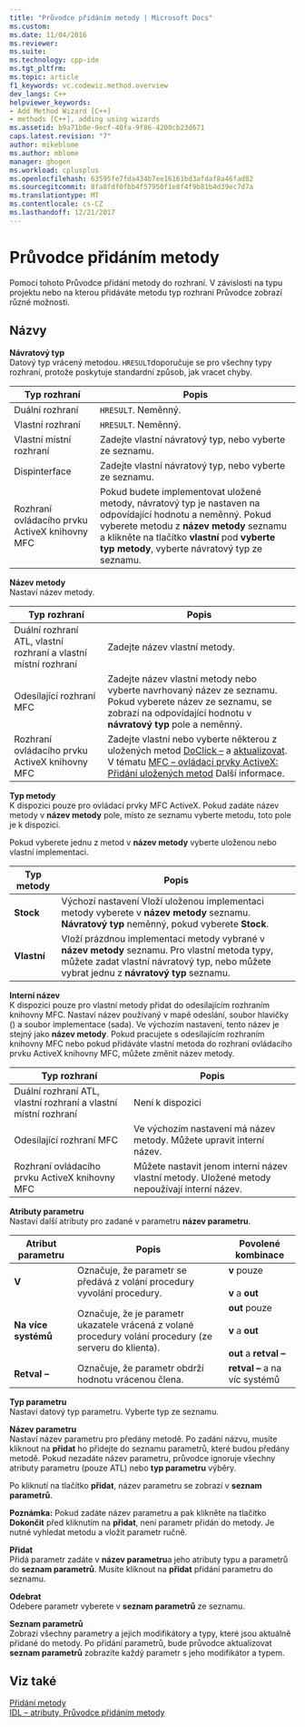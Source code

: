 ```yaml
---
title: "Průvodce přidáním metody | Microsoft Docs"
ms.custom: 
ms.date: 11/04/2016
ms.reviewer: 
ms.suite: 
ms.technology: cpp-ide
ms.tgt_pltfrm: 
ms.topic: article
f1_keywords: vc.codewiz.method.overview
dev_langs: C++
helpviewer_keywords:
- Add Method Wizard [C++]
- methods [C++], adding using wizards
ms.assetid: b9a71b0e-9ecf-40fa-9f86-4200cb23d671
caps.latest.revision: "7"
author: mikeblome
ms.author: mblome
manager: ghogen
ms.workload: cplusplus
ms.openlocfilehash: 63595fe7fda434b7ee16161bd3afdaf8a46fad82
ms.sourcegitcommit: 8fa8fdf0fbb4f57950f1e8f4f9b81b4d39ec7d7a
ms.translationtype: MT
ms.contentlocale: cs-CZ
ms.lasthandoff: 12/21/2017
---
```

# <a name="add-method-wizard"></a>Průvodce přidáním metody
Pomocí tohoto Průvodce přidání metody do rozhraní. V závislosti na typu projektu nebo na kterou přidáváte metodu typ rozhraní Průvodce zobrazí různé možnosti.  
  
## <a name="names"></a>Názvy  
 **Návratový typ**  
 Datový typ vrácený metodou. `HRESULT`doporučuje se pro všechny typy rozhraní, protože poskytuje standardní způsob, jak vracet chyby.  
  
|Typ rozhraní|Popis|  
|--------------------|-----------------|  
|Duální rozhraní|`HRESULT`. Neměnný.|  
|Vlastní rozhraní|`HRESULT`. Neměnný.|  
|Vlastní místní rozhraní|Zadejte vlastní návratový typ, nebo vyberte ze seznamu.|  
|Dispinterface|Zadejte vlastní návratový typ, nebo vyberte ze seznamu.|  
|Rozhraní ovládacího prvku ActiveX knihovny MFC|Pokud budete implementovat uložené metody, návratový typ je nastaven na odpovídající hodnotu a neměnný. Pokud vyberete metodu z **název metody** seznamu a klikněte na tlačítko **vlastní** pod **vyberte typ metody**, vyberte návratový typ ze seznamu.|  
  
 **Název metody**  
 Nastaví název metody.  
  
|Typ rozhraní|Popis|  
|--------------------|-----------------|  
|Duální rozhraní ATL, vlastní rozhraní a vlastní místní rozhraní|Zadejte název vlastní metody.|  
|Odesílající rozhraní MFC|Zadejte název vlastní metody nebo vyberte navrhovaný název ze seznamu. Pokud vyberete název ze seznamu, se zobrazí na odpovídající hodnotu v **návratový typ** pole a neměnný.|  
|Rozhraní ovládacího prvku ActiveX knihovny MFC|Zadejte vlastní nebo vyberte některou z uložených metod [DoClick –](../mfc/reference/colecontrol-class.md#doclick) a [aktualizovat](../mfc/reference/colecontrol-class.md#refresh). V tématu [MFC – ovládací prvky ActiveX: Přidání uložených metod](../mfc/mfc-activex-controls-adding-stock-methods.md) Další informace.|  
  
 **Typ metody**  
 K dispozici pouze pro ovládací prvky MFC ActiveX. Pokud zadáte název metody v **název metody** pole, místo ze seznamu vyberte metodu, toto pole je k dispozici.  
  
 Pokud vyberete jednu z metod v **název metody** vyberte uloženou nebo vlastní implementaci.  
  
|Typ metody|Popis|  
|-----------------|-----------------|  
|**Stock**|Výchozí nastavení Vloží uloženou implementaci metody vyberete v **název metody** seznamu. **Návratový typ** neměnný, pokud vyberete **Stock**.|  
|**Vlastní**|Vloží prázdnou implementaci metody vybrané v **název metody** seznamu. Pro vlastní metoda typy, můžete zadat vlastní návratový typ, nebo můžete vybrat jednu z **návratový typ** seznamu.|  
  
 **Interní název**  
 K dispozici pouze pro vlastní metody přidat do odesílajícím rozhraním knihovny MFC. Nastaví název používaný v mapě odeslání, soubor hlavičky () a soubor implementace (sada). Ve výchozím nastavení, tento název je stejný jako **název metody**. Pokud pracujete s odesílajícím rozhraním knihovny MFC nebo pokud přidáváte vlastní metoda do rozhraní ovládacího prvku ActiveX knihovny MFC, můžete změnit název metody.  
  
|Typ rozhraní|Popis|  
|--------------------|-----------------|  
|Duální rozhraní ATL, vlastní rozhraní a vlastní místní rozhraní|Není k dispozici|  
|Odesílající rozhraní MFC|Ve výchozím nastavení má název metody. Můžete upravit interní název.|  
|Rozhraní ovládacího prvku ActiveX knihovny MFC|Můžete nastavit jenom interní název vlastní metody. Uložené metody nepoužívají interní název.|  
  
 **Atributy parametru**  
 Nastaví další atributy pro zadané v parametru **název parametru**.  
  
|Atribut parametru|Popis|Povolené kombinace|  
|-------------------------|-----------------|--------------------------|  
|**V**|Označuje, že parametr se předává z volání procedury vyvolání procedury.|**v** pouze<br /><br /> **v** a **out**|  
|**Na více systémů**|Označuje, že je parametr ukazatele vrácená z volané procedury volání procedury (ze serveru do klienta).|**out** pouze<br /><br /> **v** a **out**<br /><br /> **out** a **retval –**|  
|**Retval –**|Označuje, že parametr obdrží hodnotu vrácenou člena.|**retval –** a na víc systémů|  
  
 **Typ parametru**  
 Nastaví datový typ parametru. Vyberte typ ze seznamu.  
  
 **Název parametru**  
 Nastaví název parametru pro předány metodě. Po zadání názvu, musíte kliknout na **přidat** ho přidejte do seznamu parametrů, které budou předány metodě. Pokud nezadáte název parametru, průvodce ignoruje všechny atributy parametru (pouze ATL) nebo **typ parametru** výběry.  
  
 Po kliknutí na tlačítko **přidat**, název parametru se zobrazí v **seznam parametrů**.  
  
 **Poznámka:** Pokud zadáte název parametru a pak klikněte na tlačítko **Dokončit** před kliknutím na **přidat**, není parametr přidán do metody. Je nutné vyhledat metodu a vložit parametr ručně.  
  
 **Přidat**  
 Přidá parametr zadáte v **název parametru**a jeho atributy typu a parametrů do **seznam parametrů**. Musíte kliknout na **přidat** přidání parametru do seznamu.  
  
 **Odebrat**  
 Odebere parametr vyberete v **seznam parametrů** ze seznamu.  
  
 **Seznam parametrů**  
 Zobrazí všechny parametry a jejich modifikátory a typy, které jsou aktuálně přidané do metody. Po přidání parametrů, bude průvodce aktualizovat **seznam parametrů** zobrazíte každý parametr s jeho modifikátor a typem.  
  
## <a name="see-also"></a>Viz také  
 [Přidání metody](../ide/adding-a-method-visual-cpp.md)   
 [IDL – atributy, Průvodce přidáním metody](../ide/idl-attributes-add-method-wizard.md)